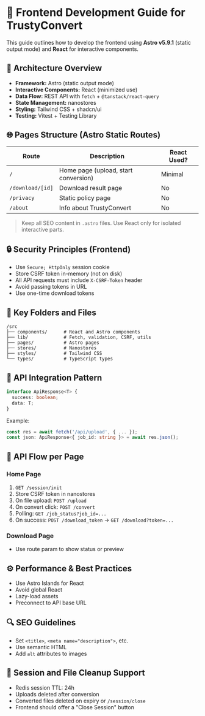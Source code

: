 # 🚀 Frontend Development Guide for TrustyConvert

This guide outlines how to develop the frontend using **Astro v5.9.1** (static output mode) and **React** for interactive components.

## 🧱 Architecture Overview

- **Framework:** Astro (static output mode)  
- **Interactive Components:** React (minimized use)  
- **Data Flow:** REST API with `fetch` + `@tanstack/react-query`  
- **State Management:** nanostores  
- **Styling:** Tailwind CSS + shadcn/ui  
- **Testing:** Vitest + Testing Library  

## 🌐 Pages Structure (Astro Static Routes)

| Route         | Description                         | React Used? |
|---------------|-------------------------------------|-------------|
| `/`           | Home page (upload, start conversion)| Minimal     |
| `/download/[id]` | Download result page            | No          |
| `/privacy`    | Static policy page                  | No          |
| `/about`      | Info about TrustyConvert            | No          |

> Keep all SEO content in `.astro` files. Use React only for isolated interactive parts.

## 🔒 Security Principles (Frontend)

- Use `Secure; HttpOnly` session cookie
- Store CSRF token in-memory (not on disk)
- All API requests must include `X-CSRF-Token` header
- Avoid passing tokens in URL
- Use one-time download tokens

## 📁 Key Folders and Files

```
/src
├── components/      # React and Astro components
├── lib/             # Fetch, validation, CSRF, utils
├── pages/           # Astro pages
├── stores/          # Nanostores
├── styles/          # Tailwind CSS
└── types/           # TypeScript types
```

## 🔄 API Integration Pattern

```ts
interface ApiResponse<T> {
  success: boolean;
  data: T;
}
```

Example:

```ts
const res = await fetch('/api/upload', { ... });
const json: ApiResponse<{ job_id: string }> = await res.json();
```

## 🔌 API Flow per Page

### Home Page

1. `GET /session/init`
2. Store CSRF token in nanostores
3. On file upload: `POST /upload`
4. On convert click: `POST /convert`
5. Polling: `GET /job_status?job_id=...`
6. On success: `POST /download_token` → `GET /download?token=...`

### Download Page

- Use route param to show status or preview

## ⚙️ Performance & Best Practices

- Use Astro Islands for React
- Avoid global React
- Lazy-load assets
- Preconnect to API base URL

## 🔍 SEO Guidelines

- Set `<title>`, `<meta name="description">`, etc.
- Use semantic HTML
- Add `alt` attributes to images

## 🧼 Session and File Cleanup Support

- Redis session TTL: 24h
- Uploads deleted after conversion
- Converted files deleted on expiry or `/session/close`
- Frontend should offer a "Close Session" button

